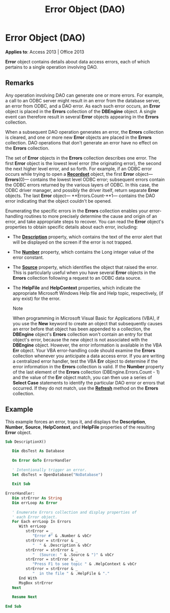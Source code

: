 ﻿---
title: Error Object (DAO)
TOCTitle: Error Object
ms:assetid: e2608bc9-bece-9b47-4562-7a2689601f75
ms:mtpsurl: https://msdn.microsoft.com/library/Ff835711(v=office.15)
ms:contentKeyID: 48548289
ms.date: 09/18/2015
mtps_version: v=office.15
---

# Error Object (DAO)


**Applies to**: Access 2013 | Office 2013

**Error** object contains details about data access errors, each of which pertains to a single operation involving DAO.

## Remarks

Any operation involving DAO can generate one or more errors. For example, a call to an ODBC server might result in an error from the database server, an error from ODBC, and a DAO error. As each such error occurs, an **Error** object is placed in the **Errors** collection of the **DBEngine** object. A single event can therefore result in several **Error** objects appearing in the **Errors** collection.

When a subsequent DAO operation generates an error, the **Errors** collection is cleared, and one or more new **Error** objects are placed in the **Errors** collection. DAO operations that don't generate an error have no effect on the **Errors** collection.

The set of **Error** objects in the **Errors** collection describes one error. The first **Error** object is the lowest level error (the originating error), the second the next higher level error, and so forth. For example, if an ODBC error occurs while trying to open a **[Recordset](recordset-object-dao.md)** object, the first **Error** object— **Errors**(0)— contains the lowest level ODBC error; subsequent errors contain the ODBC errors returned by the various layers of ODBC. In this case, the ODBC driver manager, and possibly the driver itself, return separate **Error** objects. The last **Error** object— **Errors.Count-**1— contains the DAO error indicating that the object couldn't be opened.

Enumerating the specific errors in the **Errors** collection enables your error-handling routines to more precisely determine the cause and origin of an error, and take appropriate steps to recover. You can read the **Error** object's properties to obtain specific details about each error, including:

  - The **[Description](error-description-property-dao.md)** property, which contains the text of the error alert that will be displayed on the screen if the error is not trapped.

  - The **[Number](error-number-property-dao.md)** property, which contains the Long integer value of the error constant.

  - The **[Source](error-source-property-dao.md)** property, which identifies the object that raised the error. This is particularly useful when you have several **Error** objects in the **Errors** collection following a request to an ODBC data source.

  - The **HelpFile** and **HelpContext** properties, which indicate the appropriate Microsoft Windows Help file and Help topic, respectively, (if any exist) for the error.
    

    > [!NOTE]
    > <P>When programming in Microsoft Visual Basic for Applications (VBA), if you use the <STRONG>New</STRONG> keyword to create an object that subsequently causes an error before that object has been appended to a collection, the <STRONG>DBEngine</STRONG> object's <STRONG>Errors</STRONG> collection won't contain an entry for that object's error, because the new object is not associated with the <STRONG>DBEngine</STRONG> object. However, the error information is available in the VBA <STRONG>Err</STRONG> object. Your VBA error-handling code should examine the <STRONG>Errors</STRONG> collection whenever you anticipate a data access error. If you are writing a centralized error handler, test the VBA <STRONG>Err</STRONG> object to determine if the error information in the <STRONG>Errors</STRONG> collection is valid. If the <STRONG>Number</STRONG> property of the last element of the <STRONG>Errors</STRONG> collection (DBEngine.Errors.Count - 1) and the value of the <STRONG>Err</STRONG> object match, you can then use a series of <STRONG>Select Case</STRONG> statements to identify the particular DAO error or errors that occurred. If they do not match, use the <STRONG><A href="errors-refresh-method-dao.md">Refresh</A></STRONG> method on the <STRONG>Errors</STRONG> collection.</P>



## Example

This example forces an error, traps it, and displays the **Description**, **Number**, **Source**, **HelpContext**, and **HelpFile** properties of the resulting **Error** object.

```vb 
Sub DescriptionX() 
 
   Dim dbsTest As Database 
 
   On Error GoTo ErrorHandler 
 
   ' Intentionally trigger an error. 
   Set dbsTest = OpenDatabase("NoDatabase") 
 
   Exit Sub 
 
ErrorHandler: 
   Dim strError As String 
   Dim errLoop As Error 
 
   ' Enumerate Errors collection and display properties of  
   ' each Error object. 
   For Each errLoop In Errors 
      With errLoop 
         strError = _ 
            "Error #" & .Number & vbCr 
         strError = strError & _ 
            "  " & .Description & vbCr 
         strError = strError & _ 
            "  (Source: " & .Source & ")" & vbCr 
         strError = strError & _ 
            "Press F1 to see topic " & .HelpContext & vbCr 
         strError = strError & _ 
            "  in the file " & .HelpFile & "." 
      End With 
      MsgBox strError 
   Next 
 
   Resume Next 
 
End Sub 
 
```


